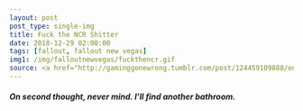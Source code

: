 ```yaml
---
layout: post
post_type: single-img
title: Fuck the NCR Shitter
date: 2018-12-29 02:00:00
tags: [fallout, fallout new vegas]
img1: /img/falloutnewvegas/fuckthencr.gif
source: <a href="http://gaminggonewrong.tumblr.com/post/124459109888/on-second-thought-never-mind-ill-find-another" target="_blank" rel="nofollow">Gaming Gone Wrong</a>
---
```

#### *On second thought, never mind. I’ll find another bathroom.*
